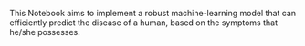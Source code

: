 This Notebook aims to implement a robust machine-learning model that can efficiently predict the disease of a human, based on the symptoms that he/she possesses.
